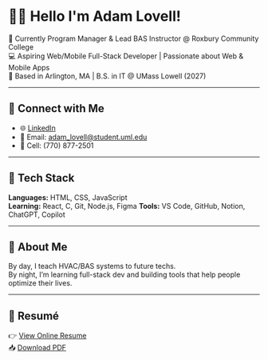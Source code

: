 # 👋🏽 Hello I'm Adam Lovell!

🏫 Currently Program Manager & Lead BAS Instructor @ Roxbury Community College  
💻 Aspiring Web/Mobile Full-Stack Developer | Passionate about Web & Mobile Apps  
📍 Based in Arlington, MA | B.S. in IT @ UMass Lowell (2027)

---

## 🔗 Connect with Me

- 🌐 [LinkedIn]((https://www.linkedin.com/in/adam-lovell-076503161/))   
- 📧 Email: adam_lovell@student.uml.edu  
- 📱 Cell: (770) 877-2501

---

## 🧰 Tech Stack

**Languages:** HTML, CSS, JavaScript  
**Learning:** React, C, Git, Node.js, Figma
**Tools:** VS Code, GitHub, Notion, ChatGPT, Copilot

---

## 🧭 About Me

By day, I teach HVAC/BAS systems to future techs.  
By night, I’m learning full-stack dev and building tools that help people optimize their lives.

---

## 📄 Resumé

👉 [View Online Resume](https://your-resume-page-link)  
📥 [Download PDF](https://github.com/yourrepo/blob/main/resume.pdf)

